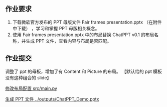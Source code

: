 ## 作业要求

1. 下载微软官方发布的 PPT 母版文件 Fair frames presentation.pptx （在附件中下载） ，学习和掌握 PPT 母版相关概念。
2. 使用 Fair frames presentation.pptx 中的布局替换 ChatPPT v0.1 的布局名称，并生成 PPT 文件，查看内容与布局是否匹配。

## 作业提交

调整了 ppt 的母板，增加了有 Content 和 Picture 的布局。 【默认给的 ppt 模板没有这种组合的 slide】

[修改布局配置 src/main.py](../src/main.py#L12)

[生成 PPT 文件 ../outputs/ChatPPT_Demo.pptx](../outputs/ChatPPT_Demo.pptx)
